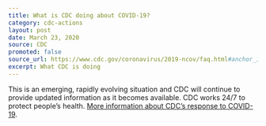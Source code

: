 ```yaml
---
title: What is CDC doing about COVID-19?
category: cdc-actions
layout: post
date: March 23, 2020
source: CDC
promoted: false
source_url: https://www.cdc.gov/coronavirus/2019-ncov/faq.html#anchor_1584390797275
excerpt: What CDC is doing
---
```


This is an emerging, rapidly evolving situation and CDC will continue to provide updated information as it becomes available. CDC works 24/7 to protect people’s health. [More information about CDC’s response to COVID-19](https://www.cdc.gov/coronavirus/2019-ncov/cases-updates/summary.html#cdc-response).
